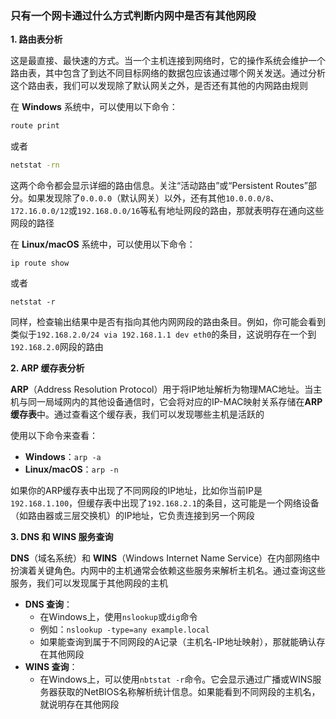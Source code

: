 ### 只有一个网卡通过什么方式判断内网中是否有其他网段

**1. 路由表分析**

这是最直接、最快速的方式。当一个主机连接到网络时，它的操作系统会维护一个路由表，其中包含了到达不同目标网络的数据包应该通过哪个网关发送。通过分析这个路由表，我们可以发现除了默认网关之外，是否还有其他的内网路由规则

在 **Windows** 系统中，可以使用以下命令：

```cmd
route print
```

或者

```cmd
netstat -rn
```

这两个命令都会显示详细的路由信息。关注“活动路由”或“Persistent Routes”部分。如果发现除了`0.0.0.0`（默认网关）以外，还有其他`10.0.0.0/8`、`172.16.0.0/12`或`192.168.0.0/16`等私有地址网段的路由，那就表明存在通向这些网段的路径

在 **Linux/macOS** 系统中，可以使用以下命令：

```
ip route show
```

或者

```
netstat -r
```

同样，检查输出结果中是否有指向其他内网网段的路由条目。例如，你可能会看到类似于`192.168.2.0/24 via 192.168.1.1 dev eth0`的条目，这说明存在一个到`192.168.2.0`网段的路由



**2. ARP 缓存表分析**

**ARP**（Address Resolution Protocol）用于将IP地址解析为物理MAC地址。当主机与同一局域网内的其他设备通信时，它会将对应的IP-MAC映射关系存储在**ARP缓存表**中。通过查看这个缓存表，我们可以发现哪些主机是活跃的

使用以下命令来查看：

- **Windows**：`arp -a`
- **Linux/macOS**：`arp -n`

如果你的ARP缓存表中出现了不同网段的IP地址，比如你当前IP是`192.168.1.100`，但缓存表中出现了`192.168.2.1`的条目，这可能是一个网络设备（如路由器或三层交换机）的IP地址，它负责连接到另一个网段



**3. DNS 和 WINS 服务查询**

**DNS**（域名系统）和 **WINS**（Windows Internet Name Service）在内部网络中扮演着关键角色。内网中的主机通常会依赖这些服务来解析主机名。通过查询这些服务，我们可以发现属于其他网段的主机

- **DNS 查询**：
  - 在Windows上，使用`nslookup`或`dig`命令
  - 例如：`nslookup -type=any example.local`
  - 如果能查询到属于不同网段的A记录（主机名-IP地址映射），那就能确认存在其他网段
- **WINS 查询**：
  - 在Windows上，可以使用`nbtstat -r`命令。它会显示通过广播或WINS服务器获取的NetBIOS名称解析统计信息。如果能看到不同网段的主机名，就说明存在其他网段